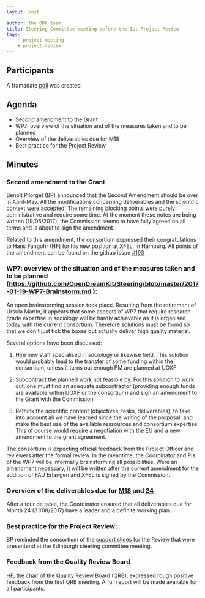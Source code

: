 ```yaml
---
layout: post

author: the ODK team
title: Steering Committee meeting before the 1st Project Review
tags:
    - project-meeting
    - project-review
---
```



## Participants

A framadate [poll](https://framadate.org/MPxYiQTu1JZjHuJp) was created


## Agenda

- Second amendment to the Grant
- WP7: overview of the situation and of the measures taken and to be planned
- Overview of the deliverables due for M18
- Best practice for the Project Review  

## Minutes

### Second amendment to the Grant

Benoît Pilorget (BP) announced that the Second Amendment should be over in April-May. All the modifications concerning deliverables and the scientific context were accepted. The remaining blocking points were purely administrative and require some time. At the moment these notes are being written (19/05/2017), the Commission seems to have fully agreed on all terms and is about to sign the amendment.

Related to this amendment, the consortium expressed their congratulations to Hans Fangohr (HF) for his new position at XFEL, in Hamburg.
All points of the amendment can be found on the github issue [#193](https://github.com/OpenDreamKit/OpenDreamKit/issues/193)

### WP7: overview of the situation and of the measures taken and to be planned (https://github.com/OpenDreamKit/Steering/blob/master/2017-01-19-WP7-Brainstorm.md ):

An open brainstorming session took place.
Resulting from the retirement of Ursula Martin, it appears that some aspects of WP7 that require research-grade  expertise in sociology will be hardly achievable as it is organised today with the current consortium. Therefore solutions must be found so that we don't just tick the boxes but actually deliver high quality material.

Several options have been discussed:

1) Hire new staff specialised in sociology or likewise field. This solution would probably lead to the transfer of some funding within the consortium, unless it turns out enough PM are planned at UOXF
    
2) Subcontract the planned work not feasible by. For this solution to work out, one must find an adequate subcontractor (providing enough funds are available within UOXF or the consortium) and sign an amendment to the Grant with the Commission
    
3) Rethink the scientific content (objectives, tasks, deliverables), to take into account all we have learned since the writing of the proposal, and make the best use of the available ressources and consortium expertise. This of course would require a negotiation with the EU and a new amendment to the grant agreement.
    
    
The consortium is expecting official feedback from the Project Officer and reviewers after the formal review. In the meantime, the Coordinator and PIs of the WP7 will be informally brainstorming all possibilities. Were an amendment necessary, it will be written after the current amendment for the addition of FAU Erlangen and XFEL is signed by the Commission.


### Overview of the deliverables due for [M18](https://github.com/OpenDreamKit/OpenDreamKit/milestone/62?closed=1 ) and [24](https://github.com/OpenDreamKit/OpenDreamKit/milestone/65 )

After a tour de table, the Coordinator ensured that all deliverables due for Month 24 (31/08/2017) have a leader and a definite working plan.

### Best practice for the Project Review: 

BP reminded the consortium of the [support slides](http://opendreamkit.org/meetings/2017-01-19-EdinburghSteeringCommittee/Review-presentation/) for the Review that were presentend at the Edinburgh steering committee meeting.

### Feedback from the Quality Review Board

HF, the chair of the Quality Review Board (QRB), expressed rough positive feedback from the first QRB meeting. A full report will be made available for all participants.
